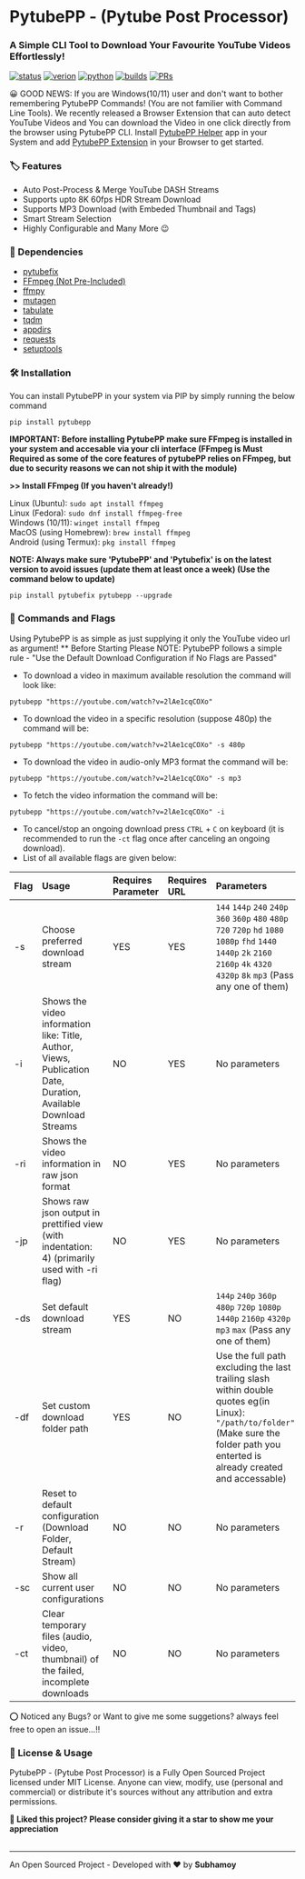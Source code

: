 # PytubePP - (Pytube Post Processor)

### A Simple CLI Tool to Download Your Favourite YouTube Videos Effortlessly!

[![status](https://img.shields.io/badge/status-active-brightgreen.svg?style=flat)](https://github.com/neosubhamoy/pytubepp/)
[![verion](https://img.shields.io/badge/version-v1.0.8_stable-yellow.svg?style=flat)](https://github.com/neosubhamoy/pytubepp/)
[![python](https://img.shields.io/badge/python-v3.12.x-blue?logo=python&style=flat)](https://www.python.org/downloads/)
[![builds](https://img.shields.io/badge/builds-passing-brightgreen.svg?style=flat)](https://github.com/neosubhamoy/pytubepp/)
[![PRs](https://img.shields.io/badge/PRs-welcome-blue.svg?style=flat)](https://github.com/neosubhamoy/pytubepp/)

😀 GOOD NEWS: If you are Windows(10/11) user and don't want to bother remembering PytubePP Commands! (You are not familier with Command Line Tools). We recently released a Browser Extension that can auto detect YouTube Videos and You can download the Video in one click directly from the browser using PytubePP CLI. Install [PytubePP Helper](https://github.com/neosubhamoy/pytubepp-helper) app in your System and add [PytubePP Extension](https://github.com/neosubhamoy/pytubepp-extension) in your Browser to get started.

### **🏷️ Features**
* Auto Post-Process & Merge YouTube DASH Streams
* Supports upto 8K 60fps HDR Stream Download
* Supports MP3 Download (with Embeded Thumbnail and Tags)
* Smart Stream Selection
* Highly Configurable and Many More 😉

### **🧩 Dependencies**
* [pytubefix](https://pypi.org/project/pytubefix/)
* [FFmpeg (Not Pre-Included)](https://ffmpeg.org/)
* [ffmpy](https://pypi.org/project/ffmpy/)
* [mutagen](https://pypi.org/project/mutagen/)
* [tabulate](https://pypi.org/project/tabulate/)
* [tqdm](https://pypi.org/project/tqdm/)
* [appdirs](https://pypi.org/project/appdirs/)
* [requests](https://pypi.org/project/requests/)
* [setuptools](https://pypi.org/project/setuptools/)

### **🛠️ Installation**
You can install PytubePP in your system via PIP by simply running the below command

```terminal
pip install pytubepp
```
**IMPORTANT: Before installing PytubePP make sure FFmpeg is installed in your system and accesable via your cli interface (FFmpeg is Must Required as some of the core features of pytubePP relies on FFmpeg, but due to security reasons we can not ship it with the module)**

**>> Install FFmpeg (If you haven't already!)**

Linux (Ubuntu): `sudo apt install ffmpeg`<br>
Linux (Fedora): `sudo dnf install ffmpeg-free`<br>
Windows (10/11): `winget install ffmpeg`<br>
MacOS (using Homebrew): `brew install ffmpeg`<br>
Android (using Termux): `pkg install ffmpeg`

**NOTE: Always make sure 'PytubePP' and 'Pytubefix' is on the latest version to avoid issues (update them at least once a week) (Use the command below to update)**
```
pip install pytubefix pytubepp --upgrade
```

### **📌 Commands and Flags**
Using PytubePP is as simple as just supplying it only the YouTube video url as argument!
** Before Starting Please NOTE: PytubePP follows a simple rule - "Use the Default Download Configuration if No Flags are Passed"
* To download a video in maximum available resolution the command will look like:
```terminal
pytubepp "https://youtube.com/watch?v=2lAe1cqCOXo"
```
* To download the video in a specific resolution (suppose 480p) the command will be:
```terminal
pytubepp "https://youtube.com/watch?v=2lAe1cqCOXo" -s 480p
```
* To download the video in audio-only MP3 format the command will be:
```terminal
pytubepp "https://youtube.com/watch?v=2lAe1cqCOXo" -s mp3
```
* To fetch the video information the command will be:
```terminal
pytubepp "https://youtube.com/watch?v=2lAe1cqCOXo" -i
```
* To cancel/stop an ongoing download press `CTRL` + `C` on keyboard (it is recommended to run the `-ct` flag once after canceling an ongoing download).
* List of all available flags are given below:

| Flag | Usage | Requires Parameter | Requires URL | Parameters | Default |
| :--- | :---  | :---               | :---         | :---       | :---    |
| -s | Choose preferred download stream | YES | YES | `144` `144p` `240` `240p` `360` `360p` `480` `480p` `720` `720p` `hd` `1080` `1080p` `fhd` `1440` `1440p` `2k` `2160` `2160p` `4k` `4320` `4320p` `8k` `mp3` (Pass any one of them) | Your chosen Default Stream via `-ds` flag |
| -i | Shows the video information like: Title, Author, Views, Publication Date, Duration, Available Download Streams | NO | YES | No parameters | No default |
| -ri | Shows the video information in raw json format | NO | YES | No parameters | No default |
| -jp | Shows raw json output in prettified view (with indentation: 4) (primarily used with -ri flag)| NO | YES | No parameters | No default |
| -ds | Set default download stream | YES | NO | `144p` `240p` `360p` `480p` `720p` `1080p` `1440p` `2160p` `4320p` `mp3` `max` (Pass any one of them) | `max` |
| -df | Set custom download folder path | YES | NO | Use the full path excluding the last trailing slash within double quotes eg(in Linux): `"/path/to/folder"` (Make sure the folder path you enterted is already created and accessable) | Within `PytubePP Downloads` folder in your System's `Downloads` folder |
| -r | Reset to default configuration (Download Folder, Default Stream) | NO | NO | No parameters | No default |
| -sc | Show all current user configurations | NO | NO | No parameters | No default |
| -ct | Clear temporary files (audio, video, thumbnail) of the failed, incomplete downloads | NO | NO | No parameters | No default |


⭕ Noticed any Bugs? or Want to give me some suggetions? always feel free to open an issue...!!

### 📝 License & Usage

PytubePP - (Pytube Post Processor) is a Fully Open Sourced Project licensed under MIT License. Anyone can view, modify, use (personal and commercial) or distribute it's sources without any attribution and extra permissions.

**🌟 Liked this project? Please consider giving it a star to show me your appreciation**
<br></br>

****

An Open Sourced Project - Developed with ❤️ by **Subhamoy**